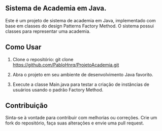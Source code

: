 ## Sistema de Academia em Java. ##

Este é um projeto de sistema de academia em Java, implementado com base em classes do design Patterns Factory Method. O sistema possui classes para representar uma academia.

## Como Usar ##
1. Clone o repositório: git clone https://github.com/PabloHnrq/ProjetoAcademia.git

2. Abra o projeto em seu ambiente de desenvolvimento Java favorito.

3. Execute a classe Main.java para testar a criação de instâncias de usuários usando o padrão Factory Method.

## Contribuição ##
Sinta-se à vontade para contribuir com melhorias ou correções. Crie um fork do repositório, faça suas alterações e envie uma pull request.
